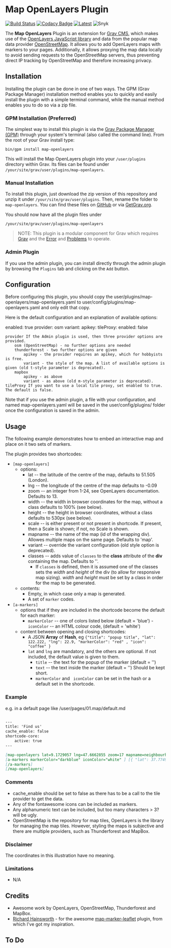 # Map OpenLayers Plugin
[![Build Status](https://github.com/tazinc/grav-plugin-map-openlayers/actions/workflows/quality-workflow.yml/badge.svg)](https://github.comtazinc/grav-plugin-map-openlayers/actions?workflow=Quality+Build)
[![Codacy Badge](https://app.codacy.com/project/badge/Grade/4801382c78e446ca81f46b21de3f35a3)](https://app.codacy.com/gh/tazinc/grav-plugin-map-openlayers/dashboard?utm_source=gh&utm_medium=referral&utm_content=&utm_campaign=Badge_grade)
[![Latest](https://img.shields.io/github/release/tazinc/grav-plugin-map-openlayers.svg)](https://github.com/tazinc/grav-plugin-map-openlayers)
![Snyk](https://snyk.io/test/github/tazinc/grav-plugin-map-openlayers/badge.svg)

The **Map OpenLayers** Plugin is an extension for [Grav CMS](https://getgrav.org/), which makes use of the [OpenLayers JavaScript library](https://openlayers.org/) and data from the popular map data provider [OpenStreetMap](https://www.openstreetmap.org). It allows you to add OpenLayers maps with markers to your pages. Additionally, it allows proxying the map data locally to avoid sending requests to the OpenStreetMap servers, thus preventing direct IP tracking by OpenStreetMap and therefore increasing privacy.

## Installation

Installing the plugin can be done in one of two ways. The GPM (Grav Package Manager) installation method enables you to quickly and easily install the plugin with a simple terminal command, while the manual method enables you to do so via a zip file.

### GPM Installation (Preferred)

The simplest way to install this plugin is via the [Grav Package Manager (GPM)](http://learn.getgrav.org/advanced/grav-gpm) through your system's terminal (also called the command line).  From the root of your Grav install type:

    bin/gpm install map-openlayers

This will install the Map OpenLayers plugin into your `/user/plugins` directory within Grav. Its files can be found under `/your/site/grav/user/plugins/map-openlayers`.

### Manual Installation

To install this plugin, just download the zip version of this repository and unzip it under `/your/site/grav/user/plugins`. Then, rename the folder to `map-openlayers`. You can find these files on [GitHub](https://github.com/gschafra/grav-plugin-map-openlayers) or via [GetGrav.org](http://getgrav.org/downloads/plugins#extras).

You should now have all the plugin files under

    /your/site/grav/user/plugins/map-openlayers

> NOTE: This plugin is a modular component for Grav which requires [Grav](http://github.com/getgrav/grav) and the [Error](https://github.com/getgrav/grav-plugin-error) and [Problems](https://github.com/getgrav/grav-plugin-problems) to operate.

### Admin Plugin

If you use the admin plugin, you can install directly through the admin plugin by browsing the `Plugins` tab and clicking on the `Add` button.

## Configuration

Before configuring this plugin, you should copy the user/plugins/map-openlayers/map-openlayers.yaml to user/config/plugins/map-openlayers.yaml and only edit that copy.

Here is the default configuration and an explanation of available options:

enabled: true
provider: osm
variant:
apikey:
tileProxy:
  enabled: false

    provider If the Admin plugin is used, then three provider options are provided.
        osm (OpenStreetMap) - no further options are needed
        thunderforest - two further options are given
            apikey - the provider requires an apikey, which for hobbyists is free.
            variant - the style of the map. A list of available options is given (old t-style parameter is deprecated).
        mapbox
            apikey - as above
            variant - as above (old m-style parameter is deprecated).
    tileProxy If you want to use a local tile proxy, set enabled to true. The default is false.

Note that if you use the admin plugin, a file with your configuration, and named map-openlayers.yaml will be saved in the user/config/plugins/ folder once the configuration is saved in the admin.

## Usage

The following example demonstrates how to embed an interactive map and place on it two sets of markers.

The plugin provides two shortcodes:
- `[map-openlayers]`
    - options:
        - lat -- the latitude of the centre of the map, defaults to 51.505 (London).
        - lng -- the longitude of the centre of the map  defaults to -0.09
        - zoom -- an integer from 1-24, see OpenLayers documentation. Defaults to 13.
        - width -- the width in browser coordinates for the map, without a class defaults to 100% (see below).
        - height -- the height in browser coordinates, without a class defaults to 530px (see below).
        - scale -- is either present or not present in shortcode. If present, then a Scale is shown; if not, no Scale is shown.
        - mapname -- the name of the map (id of the wrapping div). Allowes multiple maps on the same page. Defaults to 'map'.
        - variant -- override the variant configuration (old style option is deprecated).
        - classes -- adds value of `classes` to the **class** attribute of the **div** containing the map. Defaults to ''.
            - If `classes` is defined, then it is assumed one of the classes sets the *width* and *height* of the div (to allow for responsive map sizing). *width* and *height* must be set by a class in order for the map to be generated.
    - contents:
        - Empty, in which case only a map is generated.
        - A set of `marker` codes.
- `[a-markers]`
    - options that if they are included in the shortcode become the default for each marker:
        - `markerColor` -- one of colors listed below  (default = 'blue')
        -` iconColor` -- an HTML colour code, (default = 'white')
    - content between opening and closing shortcodes:
        - A JSON **Array** of **Hash**, eg
            `{"title": "popup title", "lat": 122.222, "lng": 22.9, "markerColor": "red" , "icon": "coffee" }`
        - `lat` and `lng` are mandatory, and the others are optional. If not included, the default value is given to them.
            - `title` -- the text for the popup of the marker (default = '')
            - `text` -- the text inside the marker (default = '') Should be kept short.
            - `markerColor` and ` iconColor` can be set in the hash or a default set in the shortcode.

### Example

e.g. in a default page like /user/pages/01.map/default.md

```markdown

---
title: 'Find us'
cache_enable: false
shortcode-core:
    active: true
---

[map-openlayers lat=9.1729057 lng=47.6662855 zoom=17 mapname=neighbourhood]
[a-markers markerColor="darkblue" iconColor="white" ] [{ "lat": 37.7749, "lng": -122.4194, "icon": "home", "title": "Home Position" } ]
[/a-markers]
[/map-openlayers]

```

### Comments
- cache_enable should be set to false as there has to be a call to the tile provider to get the data.
- Any of the fontawesome icons can be included as markers.
- Any alphanumeric text can be included, but too many characters > 3? will be ugly.
- OpenStreetMap is the repository for map tiles, OpenLayers is the library for managing the map tiles. However, styling the maps is subjective and there are multiple providers, such as Thunderforest and MapBox.

### Disclaimer
The coordinates in this illustration have no meaning.

### Limitations
- N/A

## Credits

- Awesome work by OpenLayers, OpenStreetMap, Thunderforest and MapBox.
- [Richard Hainsworth](https://github.com/finanalyst) - for the awesome [map-marker-leaflet](https://github.com/finanalyst/grav-plugin-map-marker-leaflet) plugin, from which I've got my inspiration.

## To Do